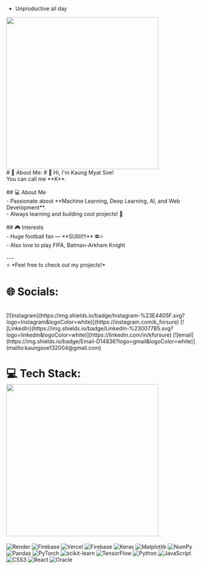 <br>

- Unproductive all day
<img src="https://user-images.githubusercontent.com/74038190/212284094-e50ceae2-de86-4dd6-9f9c-a3ebcb3ede9e.gif" width="400">
<br>
# 💫 About Me:
# 👋 Hi, I'm Kaung Myat Soe!  <br>You can call me **K**.  <br><br>## 💻 About Me  <br>- Passionate about **Machine Learning, Deep Learning, AI, and Web Development**.  <br>- Always learning and building cool projects! 🚀  <br><br>## 🎮 Interests  <br>- Huge football fan — **SUIIII!!!** ⚽🔥<br>- Also love to play FIFA, Batman-Arkham Knight<br><br>---<br>⭐️ *Feel free to check out my projects!*  <br>


# 🌐 Socials:<div align="">
</div>
<br>
[![Instagram](https://img.shields.io/badge/Instagram-%23E4405F.svg?logo=Instagram&logoColor=white)](https://instagram.com/k_forsure) [![LinkedIn](https://img.shields.io/badge/LinkedIn-%230077B5.svg?logo=linkedin&logoColor=white)](https://linkedin.com/in/kforsure) [![email](https://img.shields.io/badge/Email-D14836?logo=gmail&logoColor=white)](mailto:kaungsoe132004@gmail.com) 

# 💻 Tech Stack:<img src="https://user-images.githubusercontent.com/74038190/212747107-5b654ba5-31c6-4366-b42b-51b822e9bc52.gif" width="400"><br>
![Render](https://img.shields.io/badge/Render-%46E3B7.svg?style=for-the-badge&logo=render&logoColor=white) ![Firebase](https://img.shields.io/badge/firebase-%23039BE5.svg?style=for-the-badge&logo=firebase) ![Vercel](https://img.shields.io/badge/vercel-%23000000.svg?style=for-the-badge&logo=vercel&logoColor=white) ![Firebase](https://img.shields.io/badge/firebase-a08021?style=for-the-badge&logo=firebase&logoColor=ffcd34) ![Keras](https://img.shields.io/badge/Keras-%23D00000.svg?style=for-the-badge&logo=Keras&logoColor=white) ![Matplotlib](https://img.shields.io/badge/Matplotlib-%23ffffff.svg?style=for-the-badge&logo=Matplotlib&logoColor=black) ![NumPy](https://img.shields.io/badge/numpy-%23013243.svg?style=for-the-badge&logo=numpy&logoColor=white) ![Pandas](https://img.shields.io/badge/pandas-%23150458.svg?style=for-the-badge&logo=pandas&logoColor=white) ![PyTorch](https://img.shields.io/badge/PyTorch-%23EE4C2C.svg?style=for-the-badge&logo=PyTorch&logoColor=white) ![scikit-learn](https://img.shields.io/badge/scikit--learn-%23F7931E.svg?style=for-the-badge&logo=scikit-learn&logoColor=white) ![TensorFlow](https://img.shields.io/badge/TensorFlow-%23FF6F00.svg?style=for-the-badge&logo=TensorFlow&logoColor=white) ![Python](https://img.shields.io/badge/python-3670A0?style=for-the-badge&logo=python&logoColor=ffdd54) ![JavaScript](https://img.shields.io/badge/javascript-%23323330.svg?style=for-the-badge&logo=javascript&logoColor=%23F7DF1E) ![CSS3](https://img.shields.io/badge/css3-%231572B6.svg?style=for-the-badge&logo=css3&logoColor=white) ![React](https://img.shields.io/badge/react-%2320232a.svg?style=for-the-badge&logo=react&logoColor=%2361DAFB) ![Oracle](https://img.shields.io/badge/Oracle-F80000?style=for-the-badge&logo=oracle&logoColor=white)




